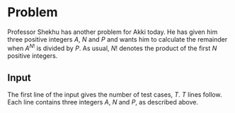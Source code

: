 # Problem

Professor Shekhu has another problem for Akki today. He has given him three positive integers $A$, $N$ and $P$ and wants him to calculate the remainder when $A^{N!}$ is divided by $P$. As usual, $N!$ denotes the product of the first $N$ positive integers.

## Input

The first line of the input gives the number of test cases, $T$. $T$ lines follow.  
Each line contains three integers $A$, $N$ and $P$, as described above.
